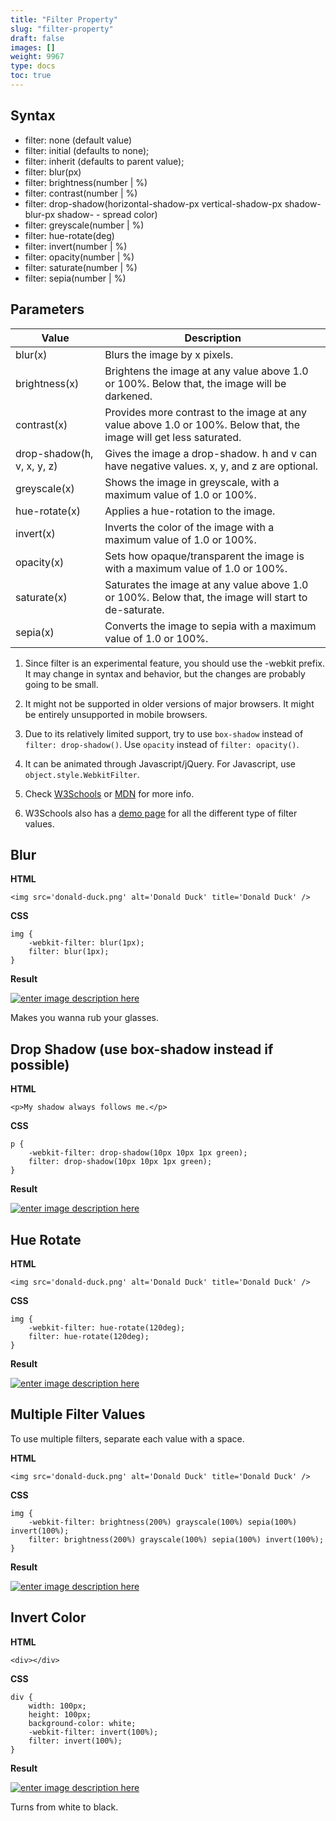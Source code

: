 ```yaml
---
title: "Filter Property"
slug: "filter-property"
draft: false
images: []
weight: 9967
type: docs
toc: true
---
```


## Syntax
 - filter: none (default value)
 - filter: initial (defaults to none);
 - filter: inherit (defaults to parent value);
 - filter: blur(px)
 - filter: brightness(number | %)
 - filter: contrast(number | %)
 - filter: drop-shadow(horizontal-shadow-px  vertical-shadow-px shadow-blur-px shadow- - spread color)
 - filter: greyscale(number | %)
 - filter: hue-rotate(deg)
 - filter: invert(number | %)
 - filter: opacity(number | %)
 - filter: saturate(number | %)
 - filter: sepia(number | %)

## Parameters
| Value | Description |
| ------ | ------ |
|blur(x)|Blurs the image by x pixels.|
|brightness(x)|Brightens the image at any value above 1.0 or 100%. Below that, the image will be darkened.|
|contrast(x)|Provides more contrast to the image at any value above 1.0 or 100%. Below that, the image will get less saturated.|
|drop-shadow(h, v, x, y, z)|Gives the image a drop-shadow. h and v can have negative values. x, y, and z are optional.|
|greyscale(x)|Shows the image in greyscale, with a maximum value of 1.0 or 100%.|
|hue-rotate(x)|Applies a hue-rotation to the image.|
|invert(x)|Inverts the color of the image with a maximum value of 1.0 or 100%.|
|opacity(x)|Sets how opaque/transparent the image is with a maximum value of 1.0 or 100%.|
|saturate(x)|Saturates the image at any value above 1.0 or 100%. Below that, the image will start to de-saturate.|
|sepia(x)|Converts the image to sepia with a maximum value of 1.0 or 100%.|

1. Since filter is an experimental feature, you should use the -webkit prefix. It may change in syntax and behavior, but the changes are probably going to be small.

2. It might not be supported in older versions of major browsers. It might be entirely unsupported in mobile browsers.

3. Due to its relatively limited support, try to use `box-shadow` instead of `filter: drop-shadow()`. Use `opacity` instead of `filter: opacity()`.

4. It can be animated through Javascript/jQuery. For Javascript, use `object.style.WebkitFilter`.

5. Check [W3Schools][1] or [MDN][2] for more info.

6. W3Schools also has a [demo page][3] for all the different type of filter values.


  [1]: http://www.w3schools.com/cssref/css3_pr_filter.asp
  [2]: https://developer.mozilla.org/en/docs/Web/CSS/filter
  [3]: http://www.w3schools.com/cssref/playit.asp?filename=playcss_filter&preval=hue-rotate(90deg)

## Blur
**HTML**

    <img src='donald-duck.png' alt='Donald Duck' title='Donald Duck' />

**CSS**

    img {
        -webkit-filter: blur(1px);
        filter: blur(1px);
    }

**Result**

[![enter image description here][1]][1]


  [1]: http://i.stack.imgur.com/XYAHi.png

Makes you wanna rub your glasses.

## Drop Shadow (use box-shadow instead if possible)
**HTML**

    <p>My shadow always follows me.</p>

**CSS**

    p {
        -webkit-filter: drop-shadow(10px 10px 1px green);
        filter: drop-shadow(10px 10px 1px green);
    }

**Result**

[![enter image description here][1]][1]


  [1]: http://i.stack.imgur.com/70t2C.png

## Hue Rotate
**HTML**

    <img src='donald-duck.png' alt='Donald Duck' title='Donald Duck' />

**CSS**

    img {
        -webkit-filter: hue-rotate(120deg);
        filter: hue-rotate(120deg);
    }

**Result**

[![enter image description here][1]][1]


  [1]: http://i.stack.imgur.com/CYvur.png

## Multiple Filter Values
To use multiple filters, separate each value with a space.

**HTML**

    <img src='donald-duck.png' alt='Donald Duck' title='Donald Duck' />

**CSS**

    img {
        -webkit-filter: brightness(200%) grayscale(100%) sepia(100%) invert(100%);
        filter: brightness(200%) grayscale(100%) sepia(100%) invert(100%);
    }

**Result**

[![enter image description here][1]][1]


  [1]: http://i.stack.imgur.com/pxMPC.png

## Invert Color
**HTML**

    <div></div>

**CSS**

    div {
        width: 100px;
        height: 100px;
        background-color: white;
        -webkit-filter: invert(100%);
        filter: invert(100%);
    }

**Result**

[![enter image description here][1]][1]


  [1]: http://i.stack.imgur.com/tO8fB.png

Turns from white to black.

